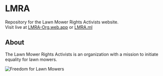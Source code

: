 # LMRA
Repository for the Lawn Mower Rights Activists website.\
Visit live at [LMRA-Org.web.app](https://lmra-org.web.app) or [LMRA.ml](https://lmra.ml)

## About
The Lawn Mower Rights Activists is an organization with a mission to initiate equality for lawn mowers.

![Freedom for Lawn Mowers](https://lmra-org.web.app/assets/hero-image.png)
